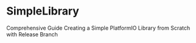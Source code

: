 # SimpleLibrary
Comprehensive Guide Creating a Simple PlatformIO Library from Scratch with Release Branch
